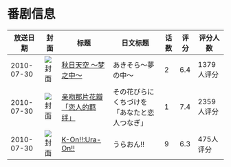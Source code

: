 # 番剧信息

|放送日期|封面|标题|日文标题|话数|评分|评分人数|
|---|---|---|---|---|---|---|
|2010-07-30|![封面](https://bangumi.tv/img/no_icon_subject.png)|[秋日天空 ～梦之中～](https://bangumi.tv/subject/7783)|あきそら～夢の中～|2|6.4|1379人评分|
|2010-07-30|![封面](https://bangumi.tv/img/no_icon_subject.png)|[亲吻那片花瓣 「恋人的羁绊」](https://bangumi.tv/subject/8019)|その花びらにくちづけを 「あなたと恋人つなぎ」|1|7.4|2359人评分|
|2010-07-30|![封面](https://lain.bgm.tv/pic/cover/c/b0/f1/31531_52F4G.jpg)|[K-On!!:Ura-On!!](https://bangumi.tv/subject/31531)|うらおん!!|9|6.3|475人评分|
